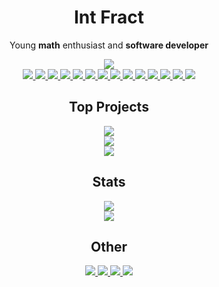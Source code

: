 <h1 align="center">Int Fract</h1>

<p align="center">Young <strong>math</strong> enthusiast and <strong>software developer</strong></p>
<div align="center">
  <img src="https://img.shields.io/github/followers/intfract?colorA=%232f3136&colorB=%232c6fef&label=Followers&style=for-the-badge">
  <br/>
  <a href="https://github.com/intfract">
    <img src="https://img.shields.io/badge/HTML-e44d26?style=for-the-badge&logo=html5&logoColor=white">
  </a>
  <a href="https://github.com/intfract">
    <img src="https://img.shields.io/badge/CSS-264de4?style=for-the-badge&logo=css3&logoColor=white">
  </a>
  <a href="https://github.com/intfract/polytangent">
    <img src="https://img.shields.io/badge/JavaScript-323330?style=for-the-badge&logo=javascript&logoColor=F7DF1E">
  </a>
  <a href="https://github.com/intfract/defract">
    <img src="https://img.shields.io/badge/TypeScript-fff?style=for-the-badge&logo=typescript&logoColor=3178c6">
  </a>
  <a href="https://github.com/intfract/vue">
    <img src="https://img.shields.io/badge/Vue-35495e?style=for-the-badge&logo=vuedotjs&logoColor=41b883">
  </a>
  <a href="https://github.com/intfract/svelte">
    <img src="https://img.shields.io/badge/Svelte-fff?style=for-the-badge&logo=svelte&logoColor=ff3e00">
  </a>
  <a href="https://github.com/intfract/react">
    <img src="https://img.shields.io/badge/React-20232A?style=for-the-badge&logo=react&logoColor=61DAFB">
  </a>
  <a href="https://github.com/intfract">
    <img src="https://img.shields.io/badge/Vite-916cfe?style=for-the-badge&logo=vite&logoColor=ffde3b">
  </a>
  <a href="https://github.com/intfract/python">
    <img src="https://img.shields.io/badge/Python-3771a2?style=for-the-badge&logo=python&logoColor=white">
  </a>
  <a href="https://github.com/intfract/dart">
    <img src="https://img.shields.io/badge/Dart-02589b?style=for-the-badge&logo=dart&logoColor=41c4ff">
  </a>
  <a href="https://github.com/intfract">
    <img src="https://img.shields.io/badge/C_Sharp-ffffff?style=for-the-badge&logo=csharp&logoColor=239120">
  </a>
  <a href="https://github.com/intfract">
    <img src="https://img.shields.io/badge/Linux-fff?style=for-the-badge&logo=linux&logoColor=black">
  </a>
  <a href="https://github.com/intfract">
    <img src="https://img.shields.io/badge/Replit-fff?style=for-the-badge&logo=replit&logoColor=black">
  </a>
  <a href="https://github.com/intfract">
    <img src="https://img.shields.io/badge/Figma-f14e1c?style=for-the-badge&logo=figma&logoColor=white">
  </a>
</div>

<h2 align="center">Top Projects</h2>

<div align="center">
  <a href="https://github.com/intfract/defract">
    <img src="https://github-readme-stats.vercel.app/api/pin/?username=intfract&repo=defract&show_owner=false&bg_color=2f3136&text_color=ffffff&hide_border=true&title_color=2c6fef">
  </a>
  <br/>
  <a href="https://github.com/inflictjs/inflict">
    <img src="https://github-readme-stats.vercel.app/api/pin/?username=inflictjs&repo=inflict&show_owner=false&bg_color=2f3136&text_color=ffffff&hide_border=true&title_color=2c6fef">
  </a>
  <br/>
  <a href="https://github.com/intfract/discord">
    <img src="https://github-readme-stats.vercel.app/api/pin/?username=intfract&repo=discord&show_owner=false&bg_color=2f3136&text_color=ffffff&hide_border=true&title_color=2c6fef">
  </a>
</div>

<h2 align="center">Stats</h2>

<div align="center">
  <a href="https://npmjs.com/~fract">
    <img src="https://github-readme-stats.vercel.app/api/top-langs/?username=intfract&title_color=2c6fef&bg_color=2f3136&text_color=ffffff&layout=compact&hide_border=true&count_private=true&langs_count=8">
  </a>
  <br/>
  <a href="https://github.com/intfract">
    <img src="https://github-readme-stats.vercel.app/api?username=intfract&bg_color=2f3136&title_color=2c6fef&text_color=fff&icon_color=fff&show_icons=true&include_all_commits=true&count_private=true&hide_border=true&include_all_commits=true">
  </a>
</div>

<h2 align="center">Other</h2>

<div align="center">
  <a href="https://github.com/intfract">
    <img src="https://img.shields.io/badge/Chess-Nationals-2c6fef?labelColor=2f3136&style=for-the-badge">
  </a>
  <a href="https://github.com/intfract">
    <img src="https://img.shields.io/badge/Table%20Tennis-Regionals-2c6fef?labelColor=2f3136&style=for-the-badge">
  </a>
  <a href="https://github.com/intfract">
    <img src="https://img.shields.io/badge/IGCSE-Maths-2c6fef?labelColor=2f3136&style=for-the-badge">
  </a>
  <a href="https://github.com/intfract">
    <img src="https://img.shields.io/badge/IGCSE-Science-2c6fef?labelColor=2f3136&style=for-the-badge">
  </a>
</div>
